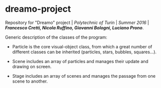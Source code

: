 # dreamo-project
Repository for "Dreamo" project |
_Polytechnic of Turin_ |
_Summer 2016_ |
*__Francesco Cretti, Nicola Ruffino, Giovanni Bologni, Luciano Prono__*.


Generic description of the classes of the program:


- Particle is the core visual-object class, from which a great number of different classes can be inherited (particles, stars, bubbles, squares...).

- Scene includes an array of particles and manages their update and drawing on screen.

- Stage includes an array of scenes and manages the passage from one scene to another.
